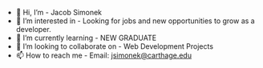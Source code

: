 - 👋 Hi, I’m - Jacob Simonek
- 👀 I’m interested in - Looking for jobs and new opportunities to grow as a developer.
- 🌱 I’m currently learning - NEW GRADUATE
- 💞️ I’m looking to collaborate on - Web Development Projects
- 📫 How to reach me - Email: jsimonek@carthage.edu

<!---
Simoja0428/Simoja0428 is a ✨ special ✨ repository because its `README.md` (this file) appears on your GitHub profile.
You can click the Preview link to take a look at your changes.
--->

